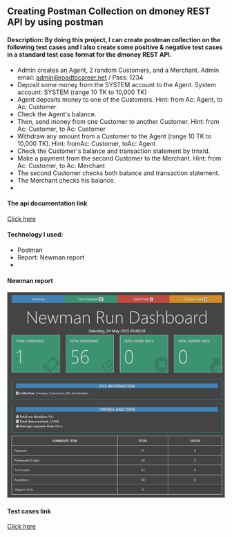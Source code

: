 
## Creating Postman Collection on dmoney REST API by using postman 

#### Description: By doing this project, I can create postman collection on the following test cases and I also create some positive & negative test cases in a standard test case format for the dmoney REST API.
- Admin creates an Agent, 2 random Customers, and a Merchant.
  Admin email: admin@roadtocareer.net / Pass: 1234
- Deposit some money from the SYSTEM account to the Agent.
  System account: SYSTEM (range 10 TK to 10,000 TK)
- Agent deposits money to one of the Customers.
  Hint: from Ac: Agent, to Ac: Customer
- Check the Agent's balance.
- Then, send money from one Customer to another Customer.
  Hint: from Ac: Customer, to Ac: Customer
- Withdraw any amount from a Customer to the Agent (range 10 TK to 10,000 TK).
  Hint: fromAc: Customer, toAc: Agent
- Check the Customer's balance and transaction statement by trnxId.
- Make a payment from the second Customer to the Merchant.
  Hint: from Ac: Customer, to Ac: Merchant
- The second Customer checks both balance and transaction statement.
- The Merchant checks his balance.
- 
#### The api documentation link
[Click here](https://l.facebook.com/l.php?u=https%3A%2F%2Fdocumenter.getpostman.com%2Fview%2F39893426%2F2sB2jAaSx1%3Ffbclid%3DIwZXh0bgNhZW0CMTAAYnJpZBExWG1RTlBFaXNXZzhsTGVwaAEe7EAjpI9Q8PXs8dTdOtZvyt1oJB_kjUOrH6LUrqmUGdHaUpLztMxHYAJ1yRE_aem_yVGVJxNbHy0KZlqaK_2zlw&h=AT1cziRHT1W-cZTejgMYLD4IG31CVQLt6jAwrtGcExUPesqqiwA42sxnTMppam_oA6uhDj29GRcl7h1dVHYEJyMX4V4yFON-zK3e7QJ6jYts9eih05kYyDduX4vbQ-Piy_-nOw)

#### Technology I used:
- Postman
- Report: Newman report
- 
#### Newman report
![image alt](https://github.com/hasiroy879/Dummy_API_Automation_Postman/blob/main/dmoney.png?raw=true)

#### Test cases link
[Click here](https://l.facebook.com/l.php?u=https%3A%2F%2Fdocs.google.com%2Fspreadsheets%2Fd%2F1maIFjeB-W_wAslsM0ITNFZKSU8POEZnn%2Fedit%3Fusp%3Ddrivesdk%26ouid%3D108828473512528251679%26rtpof%3Dtrue%26sd%3Dtrue%26fbclid%3DIwZXh0bgNhZW0CMTAAYnJpZBExWG1RTlBFaXNXZzhsTGVwaAEeLO-Xjub0SAvqhk91fiz69aYhKvy-5squm428kpfSsBMRhM3TmZ7zSn-1LpU_aem_ZzNxUlzl73gq1XSkCBOMOw&h=AT3REcB4PQUGGH_2qRbYCs0OHJB2k9NdCBZpdO5lmM1JMRNYtFyNcdgUt_PW9_U-LlQ19xwNVd2bVI2-WIi_IC4UMBhl5fvS6o1C4mcuZKeJ5mTGFX29fq1TTfk_PdEabjBTaQ)
